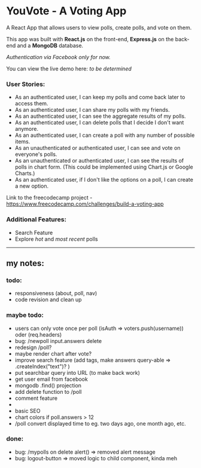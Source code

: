 # YouVote - A Voting App

A React App that allows users to view polls, create polls, and vote on them. 

This app was built with **React.js** on the front-end, **Express.js** on the back-end and a **MongoDB** database. 

*Authentication via Facebook only for now.*

You can view the live demo here: *to be determined*

### User Stories:
* As an authenticated user, I can keep my polls and come back later to access them.
* As an authenticated user, I can share my polls with my friends.
* As an authenticated user, I can see the aggregate results of my polls.
* As an authenticated user, I can delete polls that I decide I don't want anymore.
* As an authenticated user, I can create a poll with any number of possible items.
* As an unauthenticated or authenticated user, I can see and vote on everyone's polls.
* As an unauthenticated or authenticated user, I can see the results of polls in chart form. (This could be implemented using Chart.js or Google Charts.)
* As an authenticated user, if I don't like the options on a poll, I can create a new option.

Link to the freecodecamp project - https://www.freecodecamp.com/challenges/build-a-voting-app

### Additional Features:
* Search Feature
* Explore *hot* and *most recent* polls


---


## my notes:

### todo:
* responsiveness (about, poll, nav)
* code revision and clean up

### maybe todo:
* users can only vote once per poll (isAuth => voters.push(username)) oder (req.headers)
* bug: /newpoll input.answers delete
* redesign /poll?
* maybe render chart after vote?
* improve search feature (add tags, make answers query-able => .createIndex("text")? )
* put searchbar query into URL (to make back work)
* get user email from facebook
* mongodb .find() projection
* add delete function to /poll
* comment feature
* 
* basic SEO
* chart colors if poll.answers > 12
* /poll convert displayed time to eg. two days ago, one month ago, etc.

### done:
* bug: /mypolls on delete alert() => removed alert message
* bug: logout-button => moved logic to child component, kinda meh

